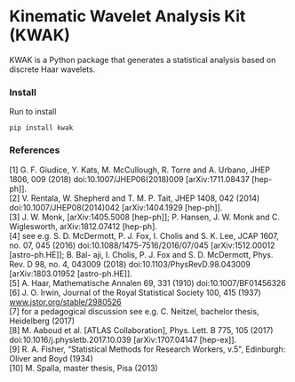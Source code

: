 # Kinematic Wavelet Analysis Kit (KWAK)

KWAK is a Python package that generates a statistical analysis based on discrete Haar wavelets. 

### Install   
Run to install 

    pip install kwak   

### References
[1] G. F. Giudice, Y. Kats, M. McCullough, R. Torre and A. Urbano, JHEP 1806, 009 (2018) doi:10.1007/JHEP06(2018)009 [arXiv:1711.08437 [hep-ph]].   
[2] V. Rentala, W. Shepherd and T. M. P. Tait, JHEP 1408, 042 (2014) doi:10.1007/JHEP08(2014)042 [arXiv:1404.1929 [hep-ph]].   
[3] J. W. Monk, [arXiv:1405.5008 [hep-ph]]; P. Hansen, J. W. Monk and C. Wiglesworth, arXiv:1812.07412 [hep-ph].   
[4] see e.g. S. D. McDermott, P. J. Fox, I. Cholis and S. K. Lee, JCAP 1607, no. 07, 045 (2016) doi:10.1088/1475-7516/2016/07/045 [arXiv:1512.00012 [astro-ph.HE]]; B. Bal- aji, I. Cholis, P. J. Fox and S. D. McDermott, Phys. Rev. D 98, no. 4, 043009 (2018) doi:10.1103/PhysRevD.98.043009 [arXiv:1803.01952 [astro-ph.HE]].   
[5] A. Haar, Mathematische Annalen 69, 331 (1910) doi:10.1007/BF01456326   
[6] J. O. Irwin, Journal of the Royal Statistical Society 100, 415 (1937) www.jstor.org/stable/2980526   
[7] for a pedagogical discussion see e.g. C. Neitzel, bachelor thesis, Heidelberg (2017)   
[8] M. Aaboud et al. [ATLAS Collaboration], Phys. Lett. B 775, 105 (2017)   
doi:10.1016/j.physletb.2017.10.039 [arXiv:1707.04147 [hep-ex]].   
[9] R. A. Fisher, “Statistical Methods for Research Workers, v.5", Edinburgh: Oliver and Boyd (1934)   
[10] M. Spalla, master thesis, Pisa (2013)   
